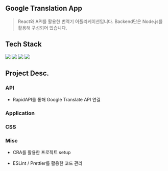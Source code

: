 ## Google Translation App

> React와 API를 활용한 번역기 어플리케이션입니다. Backend단은 Node.js를 활용해 구성되어 있습니다.

## Tech Stack

<p>
<img src="https://img.shields.io/badge/React-61DAFB?style=flat-square&logo=React&logoColor=white"/>
<img src="https://img.shields.io/badge/Node.js-339933?style=flat-square&logo=Node.js&logoColor=white"/>
<img src="https://img.shields.io/badge/ESLint-4B32C3?style=flat-square&logo=ESLint&logoColor=white"/>
<img src="https://img.shields.io/badge/Prettier-F7B93E?style=flat-square&logo=Prettier&logoColor=white"/>
</p>

## Project Desc.

### API

- RapidAPI를 통해 Google Translate API 연결

### Application

### CSS

### Misc

- CRA를 활용한 프로젝트 setup

- ESLint / Prettier를 활용한 코드 관리
